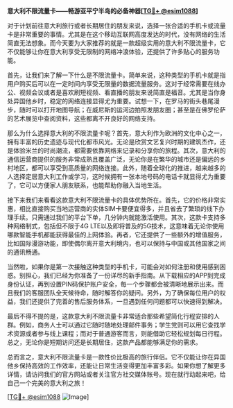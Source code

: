 **意大利不限流量卡——畅游亚平宁半岛的必备神器[[TG💪+ @esim1088](https://t.me/s/esim1088)]**

对于计划前往意大利旅行或者长期居住的朋友来说，选择一张合适的手机卡或流量卡是非常重要的事情。尤其是在这个移动互联网高度发达的时代，没有网络的生活简直无法想象。而今天要为大家推荐的就是一款超级实用的意大利不限流量卡，它不仅能够让你在意大利享受无限制的网络冲浪体验，还提供了许多贴心的服务功能。

首先，让我们来了解一下什么是不限流量卡。简单来说，这种类型的手机卡就是指用户购买后可以在一定时间内享受无限量的数据流量服务。这对于经常需要在线办公、视频会议或者是喜欢刷短视频、看直播的朋友来说简直是福音。尤其是当你身处异国他乡时，稳定的网络连接显得尤为重要。试想一下，在罗马的街头巷尾漫步，随时可以打开地图导航；在威尼斯的运河边拍照发朋友圈；甚至是在佛罗伦萨的艺术展览中查阅资料，这些都离不开良好的网络支持。

那么为什么选择意大利的不限流量卡呢？首先，意大利作为欧洲的文化中心之一，拥有丰富的历史遗迹与现代化都市风光。无论是欣赏文艺复兴时期的建筑杰作，还是体验米兰的时尚潮流，都需要依靠网络来记录和分享你的旅程。其次，意大利的通信运营商提供的服务非常成熟且覆盖广泛，无论你是在繁华的城市还是偏远的乡村地区，都可以享受到高质量的网络连接。此外，随着全球化的推进，越来越多的人选择定居意大利工作或学习，这时候拥有一张本地号码的电话卡就显得尤为重要了，它可以方便家人朋友联系，也能帮助你融入当地生活。

接下来我们来看看这款意大利不限流量卡的具体优势所在。首先，它的价格非常实惠，相比直接购买当地运营商的实体SIM卡要便宜得多，并且省去了繁琐的线下办理手续。只需通过我们的平台下单，几分钟内就能激活使用。其次，这款卡支持多种网络制式，包括但不限于4G LTE以及即将普及的5G技术，这意味着无论你使用哪款智能手机都能获得最佳的上网体验。再者，它还提供了一些额外的增值服务，比如国际漫游功能，即使偶尔离开意大利境内，也可以保持与中国或其他国家之间的通讯畅通。

当然啦，如果你是第一次接触这种类型的手机卡，可能会对如何注册和使用感到困惑。别担心，我们已经为你准备了一份详尽的新手指南。从下载相应的APP到完成身份认证，再到设置PIN码保护账户安全，每一个步骤都会被清晰地展示出来。而且我们的客服团队全天候待命，随时解答你的疑问。另外，为了确保每位用户的权益，我们还提供了完善的售后服务体系，一旦遇到任何问题都可以快速得到解决。

最后不得不提的是，这款意大利不限流量卡非常适合那些希望简化行程安排的人群。例如，商务人士可以通过它随时随地处理邮件事务；学生党则可以用它查找学术资源或者参与线上课程；而对于普通游客而言，则能借助它轻松规划每日行程。总之，无论你是短期访问还是长期居住，这款产品都能够满足你的需求。

总而言之，意大利不限流量卡是一款性价比极高的旅行伴侣。它不仅能让你在异国他乡保持高效的工作效率，还能让日常生活变得更加丰富多彩。如果你想了解更多详情，请访问我们的官方网站或者关注官方社交媒体账号。现在就行动起来吧，给自己一个完美的意大利之旅！

[[TG💪+ @esim1088](https://t.me/s/esim1088) ![Image](https://i.postimg.cc/4NQfJmqS/Snipaste-2025-05-13-00-14-12.png)]
